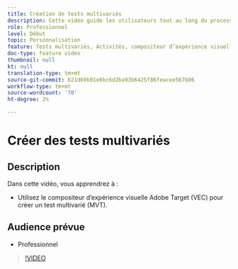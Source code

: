 ```yaml
---
title: Création de tests multivariés
description: Cette vidéo guide les utilisateurs tout au long du processus clé de création d’un test multivarié (MVT) en Adobe Target. Découvrez les étapes de création et d’interprétation des tests multivariés.
role: Professionnel
level: Début
topic: Personnalisation
feature: Tests multivariés, Activités, compositeur d’expérience visuelle (VEC)
doc-type: feature video
thumbnail: null
kt: null
translation-type: tm+mt
source-git-commit: b21d69b01e6bc6d2ba93b6425f86feacee567b06
workflow-type: tm+mt
source-wordcount: '70'
ht-degree: 2%

---
```



# Créer des tests multivariés

## Description

Dans cette vidéo, vous apprendrez à :

* Utilisez le compositeur d’expérience visuelle Adobe Target (VEC) pour créer un test multivarié (MVT).

## Audience prévue

* Professionnel

>[!VIDEO](https://video.tv.adobe.com/v/17395/?quality=12)